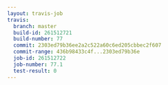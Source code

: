 ```yaml
---
layout: travis-job
travis:
  branch: master
  build-id: 261512721
  build-number: 77
  commit: 2303ed79b36ee2a2c522a60c6ed205cbbec2f607
  commit-range: 436b98433c4f...2303ed79b36e
  job-id: 261512722
  job-number: 77.1
  test-result: 0
---
```

